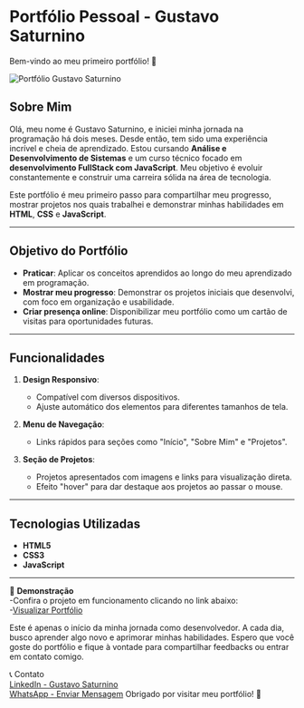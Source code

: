 # Portfólio Pessoal - Gustavo Saturnino

Bem-vindo ao meu primeiro portfólio! 🌟

![Portfólio Gustavo Saturnino](img/img-portifólio.png)

## Sobre Mim

Olá, meu nome é Gustavo Saturnino, e iniciei minha jornada na programação há dois meses. Desde então, tem sido uma experiência incrível e cheia de aprendizado. Estou cursando **Análise e Desenvolvimento de Sistemas** e um curso técnico focado em **desenvolvimento FullStack com JavaScript**. Meu objetivo é evoluir constantemente e construir uma carreira sólida na área de tecnologia.

Este portfólio é meu primeiro passo para compartilhar meu progresso, mostrar projetos nos quais trabalhei e demonstrar minhas habilidades em **HTML**, **CSS** e **JavaScript**.

---

## Objetivo do Portfólio

- **Praticar**: Aplicar os conceitos aprendidos ao longo do meu aprendizado em programação.
- **Mostrar meu progresso**: Demonstrar os projetos iniciais que desenvolvi, com foco em organização e usabilidade.
- **Criar presença online**: Disponibilizar meu portfólio como um cartão de visitas para oportunidades futuras.

---

## Funcionalidades

1. **Design Responsivo**:
   - Compatível com diversos dispositivos.
   - Ajuste automático dos elementos para diferentes tamanhos de tela.

2. **Menu de Navegação**:
   - Links rápidos para seções como "Início", "Sobre Mim" e "Projetos".

3. **Seção de Projetos**:
   - Projetos apresentados com imagens e links para visualização direta.
   - Efeito "hover" para dar destaque aos projetos ao passar o mouse.

---

## Tecnologias Utilizadas

- **HTML5**
- **CSS3**
- **JavaScript**

---

🎥 **Demonstração**  
-Confira o projeto em funcionamento clicando no link abaixo:  
-[Visualizar Portfólio](https://gustavo-saturnino-1997.github.io/Portfolio/)


Este é apenas o início da minha jornada como desenvolvedor. A cada dia, busco aprender algo novo e aprimorar minhas habilidades. Espero que você goste do portfólio e fique à vontade para compartilhar feedbacks ou entrar em contato comigo.

📞 Contato  
[LinkedIn - Gustavo Saturnino](https://www.linkedin.com/in/gustavo-araujo-31a515250/)  
[WhatsApp - Enviar Mensagem](https://wa.me/5561999911234)
Obrigado por visitar meu portfólio! 🚀
